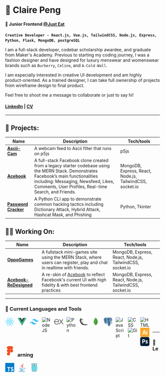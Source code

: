 # 👾 Claire Peng 

#### 💼 Junior Frontend [@Just Eat](https://www.github.com/justeat)

**`Creative Developer - React.js, Vue.js, TailwindCSS, Node.js, Express, Python, Flask, MongoDB, postgreSQL`**

I am a full-stack developer, codebar scholarship awardee, and graduate from Maker's Academy. Previous to starting my coding journey, I was a fashion designer and have designed for luxury menswear and womenswear brands such as `Burberry`, `Celine`, and `A-Cold-Wall`. 

I am especially interested in creative UI development and am highly product-oriented. As a trained designer, I can take full ownership of projects from wireframe design to final product.

Feel free to shoot me a message to collaborate or just to say hi! 


#### [LinkedIn](https://www.linkedin.com/in/pengclaire) | [CV](https://docs.google.com/document/d/1B8zYxX885AtOrHWIm3xqwomHtcX40Lzu6H8yuCL-jgw/edit?usp=sharing)


---


## 🚀 Projects:

| Name                        | Description                   | Tech/tools                  |
| ----------------------------| ----------------------------- | --------------------------- |
| [**Ascii-Cam**](https://github.com/clairep94/ascii-cam)| A webcam feed to Ascii filter that runs on p5js | p5js |
| [**Acebook**](https://github.com/clairep94/acebook-messenger)| A full-stack Facebook clone created from a legacy starter codebase using the MERN Stack. Demonstrates Facebook’s main functionalities including: Messaging, Newsfeed, Likes, Comments, User Profiles, Real-time Search, and Friends. | MongoDB, Express, React, Node.js, TailwindCSS, socket.io |
| [**Password Cracker**](https://github.com/clairep94/fauxstar_password_cracker) | A Python CLI app to demonstrate common hacking tactics including Dictionary Attack, Hybrid Attack, Hashcat Mask, and Phishing | Python, Tkinter |

## 👩‍💻 Working On:
| Name                        | Description                   | Tech/tools                  |
| ----------------------------| ----------------------------- | --------------------------- |
| [**OppoGames**](https://github.com/clairep94/oppo-games) | A fullstack mini-games site using the MERN Stack, where users can register, play and chat in realtime with friends. | MongoDB, Express, React, Node.js, TailwindCSS, socket.io |
| [**Acebook-ReDesigned**](https://github.com/clairep94/acebook) | A re-skin of [Acebook](https://github.com/clairep94/acebook-messenger) to reflect Facebook's current UI with high fidelity & with best frontend practices | MongoDB, Express, React, Node.js, TailwindCSS, socket.io |



---
### 🧰 Current Languages and Tools
<img align="left" alt="React" width="30px" style="padding-right:10px;" src="https://github.com/devicons/devicon/blob/v2.15.1/icons/react/react-original.svg" />
<img align="left" alt="Vue" width="30px" style="padding-right:10px;" src="https://github.com/devicons/devicon/blob/v2.15.1/icons/vuejs/vuejs-original.svg" />
<img align="left" alt="TailwindCSS" width="30px" style="padding-right:10px;" src="https://github.com/devicons/devicon/blob/v2.15.1/icons/tailwindcss/tailwindcss-plain.svg" />
<img align="left" alt="NodeJS" width="30px" style="padding-right:10px;" src="https://cdn.jsdelivr.net/gh/devicons/devicon/icons/nodejs/nodejs-original.svg" />
<img align="left" alt="Express" width="30px" style="padding-right:10px;" src="https://github.com/devicons/devicon/blob/v2.15.1/icons/express/express-original.svg" />
<img align="left" alt="Python" width="30px" style="padding-right:10px;" src="https://cdn.jsdelivr.net/gh/devicons/devicon/icons/python/python-plain.svg" />
<img align="left" alt="Flask" width="30px" style="padding-right:10px;" src="https://github.com/devicons/devicon/blob/v2.15.1/icons/flask/flask-original.svg" />
<img align="left" alt="MongoDB" width="30px" style="padding-right:10px;" src="https://github.com/devicons/devicon/blob/v2.15.1/icons/mongodb/mongodb-original.svg" />
<img align="left" alt="postgreSQL" width="30px" style="padding-right:10px;" src="https://github.com/devicons/devicon/blob/v2.15.1/icons/postgresql/postgresql-plain.svg" />
<img align="left" alt="JavaScript" width="30px" style="padding-right:10px;" src="https://cdn.jsdelivr.net/gh/devicons/devicon/icons/javascript/javascript-plain.svg" />
<img align="left" alt="CSS" width="30px" style="padding-right:10px;" src="https://cdn.jsdelivr.net/gh/devicons/devicon/icons/css3/css3-plain.svg" />
<img align="left" alt="HTML" width="30px" style="padding-right:10px;" src="https://cdn.jsdelivr.net/gh/devicons/devicon/icons/html5/html5-plain.svg" />
<img align="left" alt="Git" width="30px" style="padding-right:10px;" src="https://cdn.jsdelivr.net/gh/devicons/devicon/icons/git/git-original.svg" />
<img align="left" alt="Illustrator" width="30px" style="padding-right:10px;" src="https://github.com/devicons/devicon/blob/v2.15.1/icons/illustrator/illustrator-plain.svg" />
<img align="left" alt="Photoshop" width="30px" style="padding-right:10px;" src="https://github.com/devicons/devicon/blob/v2.15.1/icons/photoshop/photoshop-plain.svg" />
<img align="left" alt="Figma" width="30px" style="padding-right:10px;" src="https://github.com/devicons/devicon/blob/v2.15.1/icons/figma/figma-plain.svg" />

<br />
<br />

---
### 🧠 Learning

<img align="left" alt="Typescript" width="30px" style="padding-right:10px;" src="https://github.com/devicons/devicon/blob/v2.15.1/icons/typescript/typescript-original.svg" />
<img align="left" alt="Java" width="30px" style="padding-right:10px;" src="https://github.com/devicons/devicon/blob/v2.15.1/icons/java/java-original.svg" />
<img align="left" alt="Go" width="30px" style="padding-right:10px;" src="https://github.com/devicons/devicon/blob/v2.15.1/icons/go/go-original.svg" />

<br />
<br />


<!-- ### 📊 Stats -->

<!--![Forrest's GitHub stats](https://github-readme-stats.vercel.app/api?username=forrestknight&show_icons=true&theme=gruvbox)-->

<!-- ![GitHub Streak](https://streak-stats.demolab.com?user=ForrestKnight&theme=gruvbox&border_radius=4.5) -->

<!--<details>
 <summary><h3>👩‍💻 Claire's Coding Journey</h3></summary>
   -->
